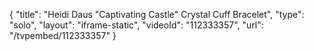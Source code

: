 {
    "title": "Heidi Daus \"Captivating Castle\" Crystal Cuff Bracelet",
    "type": "solo",
    "layout": "iframe-static",
    "videoId": "112333357",
    "url": "\/tvpembed\/112333357"
}